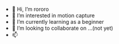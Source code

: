 - 👋 Hi, I’m rororo
- 👀 I’m interested in motion capture
- 🌱 I’m currently learning as a beginner
- 💞️ I’m looking to collaborate on ...(not yet)
- 📫 

<!---
yaminions-rororo/yaminions-rororo is a ✨ special ✨ repository because its `README.md` (this file) appears on your GitHub profile.
You can click the Preview link to take a look at your changes.
--->
